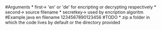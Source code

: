 
#Arguments
	* first-> 'en' or 'de' for encripting or decrypting respectively
	* second-> source filename
	* secretkey-> used by encription algoritm
#Example
	java en filename 1234567890123456
#TODO
	* zip a folder in which the code lives by default or the directory provided